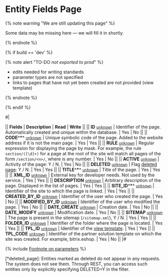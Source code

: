 # Entity Fields Page

{% note warning "We are still updating this page" %}

Some data may be missing here — we will fill it in shortly.

{% endnote %}

{% if build == 'dev' %}

{% note alert "TO-DO _not exported to prod_" %}

- edits needed for writing standards
- parameter types are not specified
- links to pages that have not yet been created are not provided (view template)

{% endnote %}

{% endif %}

#|

|| **Fields** | **Description** | **Read** | **Write** ||
|| **ID**
[`unknown`](../../data-types.md) | Identifier of the page. Automatically created and unique within the database. | Yes | No ||
|| **CODE^*^**
[`unknown`](../../data-types.md) | Unique symbolic code of the page. Added to the website address if it is not the main page. | Yes | Yes ||
|| **RULE**
[`unknown`](../../data-types.md) | Regular expression for displaying the page by mask. For example, the rule `section/([\d]+)` for a page at the root of the site will match all pages of the form `/section/<n>/`, where <n> is any number. | Yes | No ||
|| **ACTIVE**
[`unknown`](../../data-types.md) | Activity of the page: Y / N. | Yes | No ||
|| **DELETED**
[`unknown`](../../data-types.md) | Flag [deleted page](*deleted_page): Y / N.  | Yes | Yes ||
|| **TITLE^*^**
[`unknown`](../../data-types.md) | Title of the page. | Yes | Yes ||
|| **XML_ID**
[`unknown`](../../data-types.md) | External key for developer needs. Not used by the service. | Yes | Yes ||
|| **DESCRIPTION**
[`unknown`](../../data-types.md) | Arbitrary description of the page. Displayed in the list of pages. | Yes | Yes ||
|| **SITE_ID^*^**
[`unknown`](../../data-types.md) | Identifier of the site to which the page is linked. | Yes | Yes ||
|| **CREATED_BY_ID**
[`unknown`](../../data-types.md) | Identifier of the user who created the page. | Yes | No ||
|| **MODIFIED_BY_ID**
[`unknown`](../../data-types.md) | Identifier of the user who modified the page. | Yes | No ||
|| **DATE_CREATE**
[`unknown`](../../data-types.md) | Creation date. | Yes | No ||
|| **DATE_MODIFY**
[`unknown`](../../data-types.md) | Modification date. | Yes | No ||
|| **SITEMAP**
[`unknown`](../../data-types.md) | The page is present in the sitemap (`/sitemap.xml`), Y / N. | Yes | Yes ||
|| **FOLDER_ID**
[`unknown`](../../data-types.md) | Identifier of the folder where the page is located. | Yes | Yes ||
|| **TPL_ID**
[`unknown`](../../data-types.md) | Identifier of the [view template](../template/index.md). | Yes | Yes ||
|| **TPL_CODE**
[`unknown`](../../data-types.md) | Identifier of the partner solution template on which the site was created. For example, bitrix.eshop. | Yes | No ||
|#

{% include [Footnote on parameters](../../../_includes/required.md) %}

[*deleted_page]: Entities marked as deleted do not appear in any requests. The system does not see them. Through REST, you can access such entities only by explicitly specifying DELETED=Y in the filter.